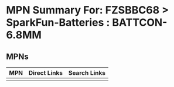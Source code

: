 



# MPN Summary For: FZSBBC68 > SparkFun-Batteries : BATTCON-6.8MM

## MPNs
  

|MPN|Direct Links|Search Links|
| :--- | :--- | :--- |
||||
